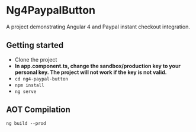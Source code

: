 # Ng4PaypalButton

A project demonstrating Angular 4 and Paypal instant checkout integration.

## Getting started

* Clone the project
* __In app.component.ts, change the sandbox/production key to your personal key. The project will not work if the key is not valid.__
* `cd ng4-paypal-button`
* `npm install`
* `ng serve`

## AOT Compilation

`ng build --prod`
